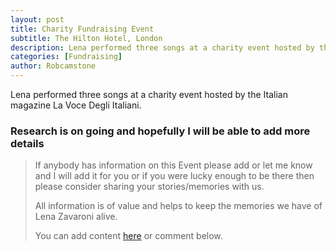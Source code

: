 ```yaml
---
layout: post
title: Charity Fundraising Event
subtitle: The Hilton Hotel, London
description: Lena performed three songs at a charity event hosted by the Italian magazine La Voce Degli Italiani.
categories: [Fundraising]
author: Robcamstone
---
```


Lena performed three songs at a charity event hosted by the Italian magazine La Voce Degli Italiani.

### Research is on going and hopefully I will be able to add more details
> If anybody has information on this Event please add or let me know and I will add it for you or if you were lucky enough to be there then please consider sharing your stories/memories with us.
>
> All information is of value and helps to keep the memories we have of Lena Zavaroni alive.
>
> You can add content [here](https://github.com/FanzOfLenaZavaroni/fanzoflenazavaroni.github.io) or comment below.

